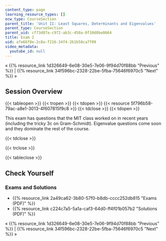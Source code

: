 ```yaml
---
content_type: page
learning_resource_types: []
ocw_type: CourseSection
parent_title: 'Unit II: Least Squares, Determinants and Eigenvalues'
parent_type: CourseSection
parent_uid: cf73d07a-c972-ab3c-450a-0f10d0be0664
title: Exam 2
uid: afe66f8e-2c8a-f216-34f4-261b58ca7f09
video_metadata:
  youtube_id: null
---
```


« {{% resource_link 1d326649-6e08-30e5-7e06-9f94d70f88bb "Previous" %}} | {{% resource_link 34f596bc-2328-22be-5fba-75646f6970c5 "Next" %}} »

Session Overview
----------------

{{< tableopen >}}
{{< tropen >}}
{{< tdopen >}}
{{< resource 5f796b58-79ac-a8e1-3013-4f607815f9c8 >}}
{{< tdclose >}}
{{< tdopen >}}


This exam has questions that the MIT class worked on in recent years (including the tricky 3c on Gram-Schmidt). Eigenvalue questions come soon and they dominate the rest of the course. 


{{< tdclose >}}

{{< trclose >}}

{{< tableclose >}}

Check Yourself
--------------

### Exams and Solutions

*   {{% resource_link 2a49ca62-3b80-57f0-b8db-cccc252db815 "Exams (PDF)" %}}
*   {{% resource_link c224c7a5-5a1a-caf3-64d0-ff4f01b057b2 "Solutions (PDF)" %}}

« {{% resource_link 1d326649-6e08-30e5-7e06-9f94d70f88bb "Previous" %}} | {{% resource_link 34f596bc-2328-22be-5fba-75646f6970c5 "Next" %}} »